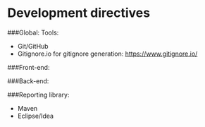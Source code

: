 # Development directives

###Global:
Tools:
- Git/GitHub
- Gitignore.io for gitignore generation: https://www.gitignore.io/

###Front-end:

###Back-end:

###Reporting library:
- Maven
- Eclipse/Idea
